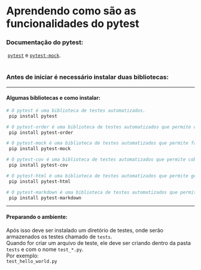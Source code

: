 # Aprendendo como são as funcionalidades do pytest

### Documentação do pytest:
    
&nbsp;[`pytest`](https://docs.pytest.org/en/latest/index.html) e&nbsp;[`pytest-mock`](https://docs.pytest.org/en/latest/example/simple.html).  
&nbsp;

### Antes de iniciar é necessário instalar duas bibliotecas:&nbsp;  

-----
#### Algumas bibliotecas e como instalar:

```bash
# O pytest é uma biblioteca de testes automatizados.
 pip install pytest

# O pytest-order é uma biblioteca de testes automatizados que permite ordenar os testes.
 pip install pytest-order

# O pytest-mock é uma biblioteca de testes automatizados que permite fazer mock de funções.
 pip install pytest-mock

# O pytest-cov é uma biblioteca de testes automatizados que permite cobertura de código.
 pip install pytest-cov

# O pytest-html é uma biblioteca de testes automatizados que permite gerar relatórios em HTML.
 pip install pytest-html

# O pytest-markdown é uma biblioteca de testes automatizados que permite gerar relatórios em Markdown.
 pip install pytest-markdown

```
-----
#### Preparando o ambiente:

Após isso deve ser instalado um diretório de testes, onde serão armazenados os testes chamado de `tests`.&nbsp;  
Quando for criar um arquivo de teste, ele deve ser criando dentro da pasta `tests` e com o nome `test_*.py`.&nbsp;  
Por exemplo:&nbsp;  
 `test_hello_world.py`












